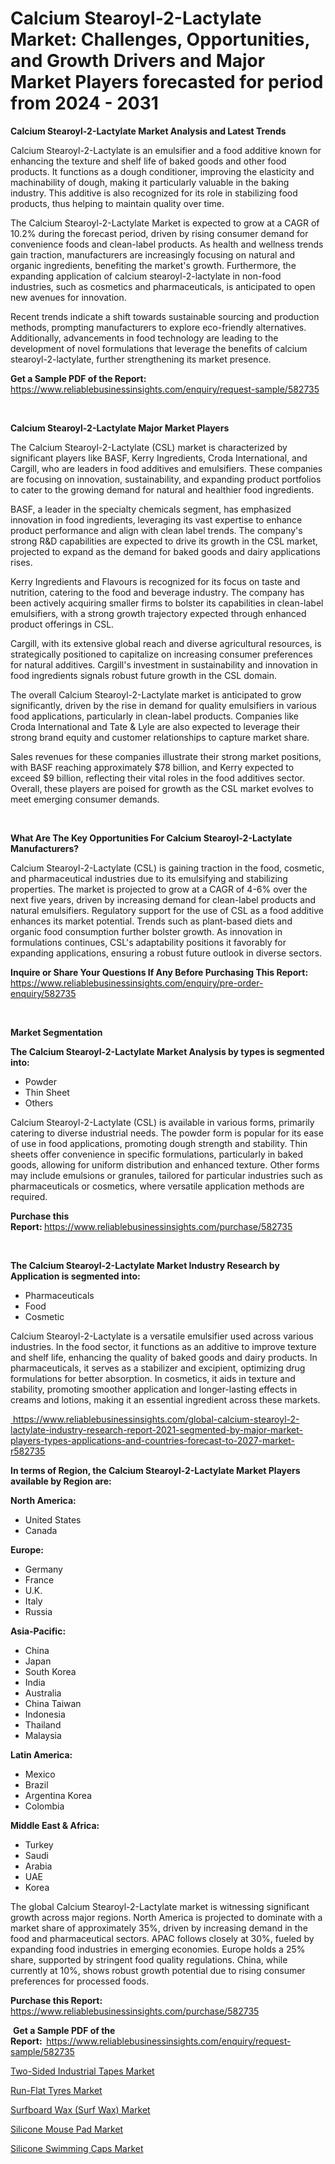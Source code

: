 <p><h1>Calcium Stearoyl-2-Lactylate Market: Challenges, Opportunities, and Growth Drivers and Major Market Players forecasted for period from 2024 - 2031</h1></p><p><strong>Calcium Stearoyl-2-Lactylate Market Analysis and Latest Trends</strong></p>
<p><p>Calcium Stearoyl-2-Lactylate is an emulsifier and a food additive known for enhancing the texture and shelf life of baked goods and other food products. It functions as a dough conditioner, improving the elasticity and machinability of dough, making it particularly valuable in the baking industry. This additive is also recognized for its role in stabilizing food products, thus helping to maintain quality over time.</p><p>The Calcium Stearoyl-2-Lactylate Market is expected to grow at a CAGR of 10.2% during the forecast period, driven by rising consumer demand for convenience foods and clean-label products. As health and wellness trends gain traction, manufacturers are increasingly focusing on natural and organic ingredients, benefiting the market's growth. Furthermore, the expanding application of calcium stearoyl-2-lactylate in non-food industries, such as cosmetics and pharmaceuticals, is anticipated to open new avenues for innovation.</p><p>Recent trends indicate a shift towards sustainable sourcing and production methods, prompting manufacturers to explore eco-friendly alternatives. Additionally, advancements in food technology are leading to the development of novel formulations that leverage the benefits of calcium stearoyl-2-lactylate, further strengthening its market presence.</p></p>
<p><strong>Get a Sample PDF of the Report:&nbsp;</strong> <a href="https://www.reliablebusinessinsights.com/enquiry/request-sample/582735?utm_campaign=117&utm_medium=2&utm_source=Github&utm_content=ia&utm_term=27092024&utm_id=calcium-stearoyl-2-lactylate">https://www.reliablebusinessinsights.com/enquiry/request-sample/582735</a></p>
<p>&nbsp;</p>
<p><strong>Calcium Stearoyl-2-Lactylate Major Market Players</strong></p>
<p><p>The Calcium Stearoyl-2-Lactylate (CSL) market is characterized by significant players like BASF, Kerry Ingredients, Croda International, and Cargill, who are leaders in food additives and emulsifiers. These companies are focusing on innovation, sustainability, and expanding product portfolios to cater to the growing demand for natural and healthier food ingredients.</p><p>BASF, a leader in the specialty chemicals segment, has emphasized innovation in food ingredients, leveraging its vast expertise to enhance product performance and align with clean label trends. The company's strong R&D capabilities are expected to drive its growth in the CSL market, projected to expand as the demand for baked goods and dairy applications rises.</p><p>Kerry Ingredients and Flavours is recognized for its focus on taste and nutrition, catering to the food and beverage industry. The company has been actively acquiring smaller firms to bolster its capabilities in clean-label emulsifiers, with a strong growth trajectory expected through enhanced product offerings in CSL.</p><p>Cargill, with its extensive global reach and diverse agricultural resources, is strategically positioned to capitalize on increasing consumer preferences for natural additives. Cargill's investment in sustainability and innovation in food ingredients signals robust future growth in the CSL domain.</p><p>The overall Calcium Stearoyl-2-Lactylate market is anticipated to grow significantly, driven by the rise in demand for quality emulsifiers in various food applications, particularly in clean-label products. Companies like Croda International and Tate & Lyle are also expected to leverage their strong brand equity and customer relationships to capture market share.</p><p>Sales revenues for these companies illustrate their strong market positions, with BASF reaching approximately $78 billion, and Kerry expected to exceed $9 billion, reflecting their vital roles in the food additives sector. Overall, these players are poised for growth as the CSL market evolves to meet emerging consumer demands.</p></p>
<p>&nbsp;</p>
<p><strong>What Are The Key Opportunities For Calcium Stearoyl-2-Lactylate Manufacturers?</strong></p>
<p><p>Calcium Stearoyl-2-Lactylate (CSL) is gaining traction in the food, cosmetic, and pharmaceutical industries due to its emulsifying and stabilizing properties. The market is projected to grow at a CAGR of 4-6% over the next five years, driven by increasing demand for clean-label products and natural emulsifiers. Regulatory support for the use of CSL as a food additive enhances its market potential. Trends such as plant-based diets and organic food consumption further bolster growth. As innovation in formulations continues, CSL's adaptability positions it favorably for expanding applications, ensuring a robust future outlook in diverse sectors.</p></p>
<p><strong>Inquire or Share Your Questions If Any Before Purchasing This Report:</strong> <a href="https://www.reliablebusinessinsights.com/enquiry/pre-order-enquiry/582735?utm_campaign=117&utm_medium=2&utm_source=Github&utm_content=ia&utm_term=27092024&utm_id=calcium-stearoyl-2-lactylate">https://www.reliablebusinessinsights.com/enquiry/pre-order-enquiry/582735</a></p>
<p>&nbsp;</p>
<p><strong>Market Segmentation</strong></p>
<p><strong>The Calcium Stearoyl-2-Lactylate Market Analysis by types is segmented into:</strong></p>
<p><ul><li>Powder</li><li>Thin Sheet</li><li>Others</li></ul></p>
<p><p>Calcium Stearoyl-2-Lactylate (CSL) is available in various forms, primarily catering to diverse industrial needs. The powder form is popular for its ease of use in food applications, promoting dough strength and stability. Thin sheets offer convenience in specific formulations, particularly in baked goods, allowing for uniform distribution and enhanced texture. Other forms may include emulsions or granules, tailored for particular industries such as pharmaceuticals or cosmetics, where versatile application methods are required.</p></p>
<p><strong>Purchase this Report:&nbsp;</strong><a href="https://www.reliablebusinessinsights.com/purchase/582735?utm_campaign=117&utm_medium=2&utm_source=Github&utm_content=ia&utm_term=27092024&utm_id=calcium-stearoyl-2-lactylate">https://www.reliablebusinessinsights.com/purchase/582735</a></p>
<p>&nbsp;</p>
<p><strong>The Calcium Stearoyl-2-Lactylate Market Industry Research by Application is segmented into:</strong></p>
<p><ul><li>Pharmaceuticals</li><li>Food</li><li>Cosmetic</li></ul></p>
<p><p>Calcium Stearoyl-2-Lactylate is a versatile emulsifier used across various industries. In the food sector, it functions as an additive to improve texture and shelf life, enhancing the quality of baked goods and dairy products. In pharmaceuticals, it serves as a stabilizer and excipient, optimizing drug formulations for better absorption. In cosmetics, it aids in texture and stability, promoting smoother application and longer-lasting effects in creams and lotions, making it an essential ingredient across these markets.</p></p>
<p><a href="https://www.reliablebusinessinsights.com/global-calcium-stearoyl-2-lactylate-industry-research-report-2021-segmented-by-major-market-players-types-applications-and-countries-forecast-to-2027-market-r582735?utm_campaign=117&utm_medium=2&utm_source=Github&utm_content=ia&utm_term=27092024&utm_id=calcium-stearoyl-2-lactylate">&nbsp;https://www.reliablebusinessinsights.com/global-calcium-stearoyl-2-lactylate-industry-research-report-2021-segmented-by-major-market-players-types-applications-and-countries-forecast-to-2027-market-r582735</a></p>
<p><strong>In terms of Region, the Calcium Stearoyl-2-Lactylate Market Players available by Region are:</strong></p>
<p>
    <p> <strong> North America: </strong>
        <ul>
            <li>United States</li>
            <li>Canada</li>
        </ul>
        </p> 
    <p> <strong> Europe: </strong>
        <ul>
            <li>Germany</li>
            <li>France</li>
            <li>U.K.</li>
            <li>Italy</li>
            <li>Russia</li>
        </ul>
        </p> 
    <p> <strong> Asia-Pacific: </strong>
        <ul>
            <li>China</li>
            <li>Japan</li>
            <li>South Korea</li>
            <li>India</li>
            <li>Australia</li>
            <li>China Taiwan</li>
            <li>Indonesia</li>
            <li>Thailand</li>
            <li>Malaysia</li>
        </ul>
        </p> 
    <p> <strong> Latin America: </strong>
        <ul>
            <li>Mexico</li>
            <li>Brazil</li>
            <li>Argentina Korea</li>
            <li>Colombia</li>
        </ul>
        </p> 
    <p> <strong> Middle East & Africa: </strong>
        <ul>
            <li>Turkey</li>
            <li>Saudi</li>
            <li>Arabia</li>
            <li>UAE</li>
            <li>Korea</li>
        </ul>
    </p>
    </p>
<p><p>The global Calcium Stearoyl-2-Lactylate market is witnessing significant growth across major regions. North America is projected to dominate with a market share of approximately 35%, driven by increasing demand in the food and pharmaceutical sectors. APAC follows closely at 30%, fueled by expanding food industries in emerging economies. Europe holds a 25% share, supported by stringent food quality regulations. China, while currently at 10%, shows robust growth potential due to rising consumer preferences for processed foods.</p></p>
<p><strong>Purchase this Report: </strong><a href="https://www.reliablebusinessinsights.com/purchase/582735?utm_campaign=117&utm_medium=2&utm_source=Github&utm_content=ia&utm_term=27092024&utm_id=calcium-stearoyl-2-lactylate">https://www.reliablebusinessinsights.com/purchase/582735</a></p>
<p>&nbsp;<strong>Get a Sample PDF of the Report:&nbsp;&nbsp;</strong><a href="https://www.reliablebusinessinsights.com/enquiry/request-sample/582735?utm_campaign=117&utm_medium=2&utm_source=Github&utm_content=ia&utm_term=27092024&utm_id=calcium-stearoyl-2-lactylate">https://www.reliablebusinessinsights.com/enquiry/request-sample/582735</a></p>
<p><strong></strong></p>
<p><p><a href="https://issuu.com/reportprime-2/docs/two-sided-industrial-tapes-market-s_eb535bab3e19d7?utm_campaign=117&utm_medium=2&utm_source=Github&utm_content=ia&utm_term=27092024&utm_id=calcium-stearoyl-2-lactylate">Two-Sided Industrial Tapes Market</a></p><p><a href="https://github.com/kaufmannDavid16/Market-Research-Report-List-1/blob/main/run-flat-tyres-market.md?utm_campaign=117&utm_medium=2&utm_source=Github&utm_content=ia&utm_term=27092024&utm_id=calcium-stearoyl-2-lactylate">Run-Flat Tyres Market</a></p><p><a href="https://issuu.com/reportprime-2/docs/surfboard-wax-surf-wax-market-size-_912520bd5781a3?utm_campaign=117&utm_medium=2&utm_source=Github&utm_content=ia&utm_term=27092024&utm_id=calcium-stearoyl-2-lactylate">Surfboard Wax (Surf Wax) Market</a></p><p><a href="https://www.linkedin.com/pulse/silicone-mouse-pad-market-share-size-trends-industry-analysis-vc9ye?utm_campaign=117&utm_medium=2&utm_source=Github&utm_content=ia&utm_term=27092024&utm_id=calcium-stearoyl-2-lactylate">Silicone Mouse Pad Market</a></p><p><a href="https://www.linkedin.com/pulse/what-emerging-market-trends-silicone-swimming-caps-detailed-mgkye?utm_campaign=117&utm_medium=2&utm_source=Github&utm_content=ia&utm_term=27092024&utm_id=calcium-stearoyl-2-lactylate">Silicone Swimming Caps Market</a></p></p>